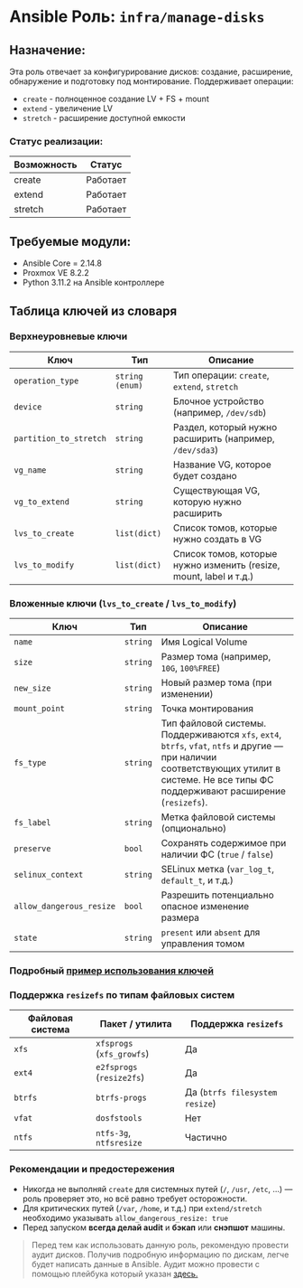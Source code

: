 # Ansible Роль: `infra/manage-disks`

## Назначение:
Эта роль отвечает за конфигурирование дисков: создание, расширение, обнаружение и подготовку под монтирование.
Поддерживает операции:
- `create` - полноценное создание LV + FS + mount
- `extend` - увеличение LV
- `stretch` - расширение доступной емкости 

### Статус реализации: 

| Возможность               | Статус        |
|---------------------------|---------------|
| create                    |    Работает   |
| extend                    |    Работает   | 
| stretch                   |    Работает   |    


## Требуемые модули:
- Ansible Core = 2.14.8
- Proxmox VE 8.2.2 
- Python 3.11.2 на Ansible контроллере

## Таблица ключей из словаря

### Верхнеуровневые ключи 

| Ключ                   | Тип              | Описание                                                                 |
|------------------------|------------------|--------------------------------------------------------------------------|
| `operation_type`       | `string (enum)`  | Тип операции: `create`, `extend`, `stretch`                              |
| `device`               | `string`         | Блочное устройство (например, `/dev/sdb`)                                |
| `partition_to_stretch` | `string`         | Раздел, который нужно расширить (например, `/dev/sda3`)                  |
| `vg_name`              | `string`         | Название VG, которое будет создано                                       |
| `vg_to_extend`         | `string`         | Существующая VG, которую нужно расширить                                 |
| `lvs_to_create`        | `list(dict)`     | Список томов, которые нужно создать в VG                                 |
| `lvs_to_modify`        | `list(dict)`     | Список томов, которые нужно изменить (resize, mount, label и т.д.)       |

### Вложенные ключи (`lvs_to_create` / `lvs_to_modify`)

| Ключ                    | Тип              | Описание                                                                 |
|-------------------------|------------------|--------------------------------------------------------------------------|
| `name`                  | `string`         | Имя Logical Volume                                                       |
| `size`                  | `string`         | Размер тома (например, `10G`, `100%FREE`)                                |
| `new_size`              | `string`         | Новый размер тома (при изменении)                                        |
| `mount_point`           | `string`         | Точка монтирования                                                       |
| `fs_type`               | `string`         | Тип файловой системы. Поддерживаются `xfs`, `ext4`, `btrfs`, `vfat`, `ntfs` и другие — при наличии соответствующих утилит в системе. Не все типы ФС поддерживают расширение (`resizefs`). |
| `fs_label`              | `string`         | Метка файловой системы (опционально)                                     |
| `preserve`              | `bool`           | Сохранять содержимое при наличии ФС (`true` / `false`)                   |
| `selinux_context`       | `string`         | SELinux метка (`var_log_t`, `default_t`, и т.д.)                         |
| `allow_dangerous_resize`| `bool`           | Разрешить потенциально опасное изменение размера                         |
| `state`                 | `string`         | `present` или `absent` для управления томом                              |

### Подробный [пример использования ключей](../../../docs/text/manage-disks/example_use_keys.md)

### Поддержка `resizefs` по типам файловых систем

| Файловая система | Пакет / утилита              | Поддержка `resizefs`          |
|------------------|------------------------------|-------------------------------|
| `xfs`            | `xfsprogs` (`xfs_growfs`)    | Да                            |
| `ext4`           | `e2fsprogs` (`resize2fs`)    | Да                            |
| `btrfs`          | `btrfs-progs`                | Да (`btrfs filesystem resize`)|
| `vfat`           | `dosfstools`                 | Нет                           |
| `ntfs`           | `ntfs-3g`, `ntfsresize`      | Частично                      |


### Рекомендации и предостережения

- Никогда не выполняй `create` для системных путей (`/`, `/usr`, `/etc`, ...) — роль проверяет это, но всё равно требует осторожности.
- Для критических путей (`/var`, `/home`, и т.д.) при `extend/stretch`  необходимо указывать `allow_dangerous_resize: true`
- Перед запуском **всегда делай audit** и **бэкап** или **снэпшот** машины.

> Перед тем как использовать данную роль, рекомендую провести аудит дисков. Получив подробную информацию по дискам, легче будет написать данные в Ansible. Аудит можно провести с помощью плейбука который указан [здесь.](../../../docs/text/manage-disks/example_use_keys.md)